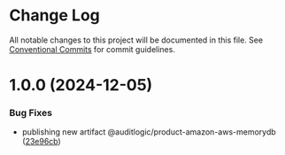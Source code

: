# Change Log

All notable changes to this project will be documented in this file.
See [Conventional Commits](https://conventionalcommits.org) for commit guidelines.

# 1.0.0 (2024-12-05)


### Bug Fixes

* publishing new artifact @auditlogic/product-amazon-aws-memorydb ([23e96cb](https://github.com/auditlogic/product/commit/23e96cb2d6d81c97bca16098f079ddbff85a5787))
